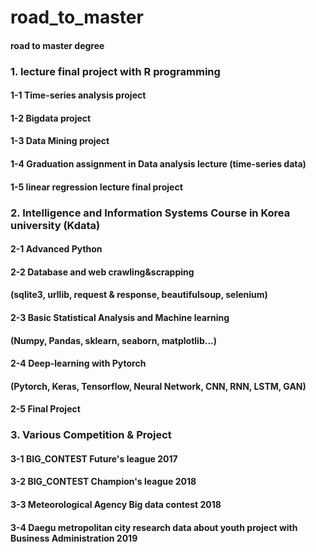 # road_to_master

#### road to master degree

### 1.  lecture final project with R programming
  
  #### 1-1 Time-series analysis project
  
  #### 1-2 Bigdata project
  
  #### 1-3 Data Mining project
  
  #### 1-4 Graduation assignment in Data analysis lecture (time-series data)
  
  #### 1-5 linear regression lecture final project
  

### 2.  Intelligence and Information Systems Course in Korea university (Kdata)

  #### 2-1 Advanced Python

  #### 2-2 Database and web crawling&scrapping
  #### (sqlite3, urllib, request & response, beautifulsoup, selenium)

  #### 2-3 Basic Statistical Analysis and Machine learning
  #### (Numpy, Pandas, sklearn, seaborn, matplotlib...)
  
  #### 2-4 Deep-learning with Pytorch
  #### (Pytorch, Keras, Tensorflow, Neural Network, CNN, RNN, LSTM, GAN)
  
  #### 2-5 Final Project
  
  
### 3.  Various Competition & Project

  #### 3-1 BIG_CONTEST Future's league 2017
  
  #### 3-2 BIG_CONTEST Champion's league 2018
  
  #### 3-3 Meteorological Agency Big data contest 2018
  
  #### 3-4 Daegu metropolitan city research data about youth project with Business Administration 2019 
